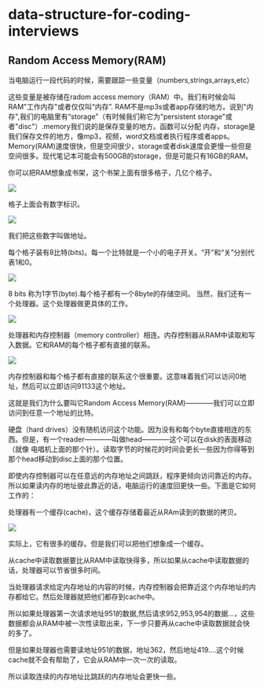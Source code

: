 # data-structure-for-coding-interviews

## Random Access Memory(RAM)
当电脑运行一段代码的时候，需要跟踪一些变量（numbers,strings,arrays,etc）

这些变量是被存储在radom access memory（RAM）中。我们有时候会叫RAM"工作内存"或者仅仅叫“内存”.
RAM不是mp3s或者app存储的地方。说到"内存",我们的电脑里有“storage”（有时候我们称它为"persistent storage"或者"disc"）.memory我们说的是保存变量的地方。函数可以分配
内存，storage是我们保存文件的地方，像mp3，视频，word文档或者执行程序或者apps。
Memory(RAM)速度很快，但是空间很少，storage或者disk速度会更慢一些但是空间很多。现代笔记本可能会有500GB的storage，但是可能只有16GB的RAM。

你可以把RAM想象成书架，这个书架上面有很多格子，几亿个格子。


![](https://www.interviewcake.com/images/svgs/cs_for_hackers__ram_empty_no_indices.svg?bust=150)

格子上面会有数字标识。

![](https://www.interviewcake.com/images/svgs/cs_for_hackers__ram_empty_with_indices.svg?bust=150)

我们把这些数字叫做地址。

每个格子装有8比特(bits)。每一个比特就是一个小的电子开关。“开”和“关”分别代表1和0。

![](https://www.interviewcake.com/images/svgs/cs_for_hackers__ram_bits.svg?bust=150)

8 bits 称为1字节(byte).每个格子都有一个8byte的存储空间。
当然，我们还有一个处理器。这个处理器做更具体的工作。

![](https://www.interviewcake.com/images/svgs/cs_for_hackers__ram_processor.svg?bust=150)

处理器和内存控制器（memory controller）相连。内存控制器从RAM中读取和写入数据。它和RAM的每个格子都有直接的联系。

![](https://www.interviewcake.com/images/svgs/cs_for_hackers__ram_memory_controller.svg?bust=150)

内存控制器和每个格子都有直接的联系这个很重要。这意味着我们可以访问0地址，然后可以立即访问91133这个地址。

这就是我们为什么要叫它Random Access Memory(RAM)————我们可以立即访问到任意一个地址的比特。

硬盘（hard drives）没有随机访问这个功能。因为没有和每个byte直接相连的东西。但是，有一个reader————叫做head————这个可以在disk的表面移动（就像
电唱机上面的那个针）。读取字节的时候花的时间会更长一些因为你得等到那个head移动到disc上面的那个位置。

即使内存控制器可以在任意远的内存地址之间跳跃，程序更倾向访问靠近的内存。所以如果读内存的地址彼此靠近的话，电脑运行的速度回更快一些。下面是它如何工作的：

处理器有一个缓存(cache)，这个缓存存储着最近从RAm读到的数据的拷贝。

![](https://www.interviewcake.com/images/svgs/cs_for_hackers__ram_cache.svg?bust=150)

实际上，它有很多的缓存。但是我们可以把他们想象成一个缓存。

从cache中读取数据要比从RAM中读取快得多，所以如果从cache中读取数据的话，处理器可以节省很多时间。

当处理器请求给定内存地址的内容的时候，内存控制器会把靠近这个内存地址的内存都给它。然后处理器就把他们都存到cache中。

所以如果处理器第一次请求地址951的数据,然后请求952,953,954的数据...，这些数据都会从RAM中被一次性读取出来，下一步只要再从cache中读取数据就会快的多了。

但是如果处理器也需要读地址951的数据，地址362，然后地址419....这个时候cache就不会有帮助了，它会从RAM中一次一次的读取。

所以读取连续的内存地址比跳跃的内存地址会更快一些。
